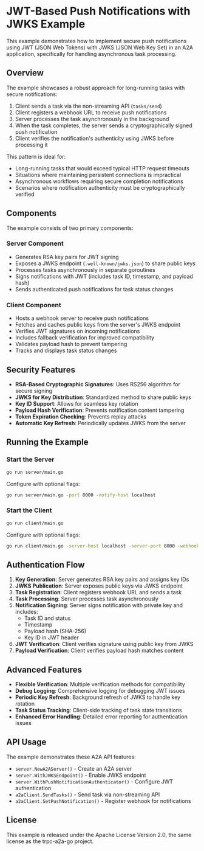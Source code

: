 # JWT-Based Push Notifications with JWKS Example

This example demonstrates how to implement secure push notifications using JWT (JSON Web Tokens) with JWKS (JSON Web Key Set) in an A2A application, specifically for handling asynchronous task processing.

## Overview

The example showcases a robust approach for long-running tasks with secure notifications:

1. Client sends a task via the non-streaming API (`tasks/send`)
2. Client registers a webhook URL to receive push notifications
3. Server processes the task asynchronously in the background
4. When the task completes, the server sends a cryptographically signed push notification
5. Client verifies the notification's authenticity using JWKS before processing it

This pattern is ideal for:
- Long-running tasks that would exceed typical HTTP request timeouts
- Situations where maintaining persistent connections is impractical
- Asynchronous workflows requiring secure completion notifications
- Scenarios where notification authenticity must be cryptographically verified

## Components

The example consists of two primary components:

### Server Component
- Generates RSA key pairs for JWT signing
- Exposes a JWKS endpoint (`.well-known/jwks.json`) to share public keys
- Processes tasks asynchronously in separate goroutines
- Signs notifications with JWT (includes task ID, timestamp, and payload hash)
- Sends authenticated push notifications for task status changes

### Client Component
- Hosts a webhook server to receive push notifications
- Fetches and caches public keys from the server's JWKS endpoint
- Verifies JWT signatures on incoming notifications
- Includes fallback verification for improved compatibility
- Validates payload hash to prevent tampering
- Tracks and displays task status changes

## Security Features

- **RSA-Based Cryptographic Signatures**: Uses RS256 algorithm for secure signing
- **JWKS for Key Distribution**: Standardized method to share public keys
- **Key ID Support**: Allows for seamless key rotation
- **Payload Hash Verification**: Prevents notification content tampering
- **Token Expiration Checking**: Prevents replay attacks
- **Automatic Key Refresh**: Periodically updates JWKS from the server

## Running the Example

### Start the Server

```bash
go run server/main.go
```

Configure with optional flags:
```bash
go run server/main.go -port 8000 -notify-host localhost
```

### Start the Client

```bash
go run client/main.go
```

Configure with optional flags:
```bash
go run client/main.go -server-host localhost -server-port 8000 -webhook-host localhost -webhook-port 8001 -webhook-path /webhook
```

## Authentication Flow

1. **Key Generation**: Server generates RSA key pairs and assigns key IDs
2. **JWKS Publication**: Server exposes public keys via JWKS endpoint
3. **Task Registration**: Client registers webhook URL and sends a task
4. **Task Processing**: Server processes task asynchronously
5. **Notification Signing**: Server signs notification with private key and includes:
   - Task ID and status
   - Timestamp
   - Payload hash (SHA-256)
   - Key ID in JWT header
6. **JWT Verification**: Client verifies signature using public key from JWKS
7. **Payload Verification**: Client verifies payload hash matches content

## Advanced Features

- **Flexible Verification**: Multiple verification methods for compatibility
- **Debug Logging**: Comprehensive logging for debugging JWT issues
- **Periodic Key Refresh**: Background refresh of JWKS to handle key rotation
- **Task Status Tracking**: Client-side tracking of task state transitions
- **Enhanced Error Handling**: Detailed error reporting for authentication issues

## API Usage

The example demonstrates these A2A API features:

- `server.NewA2AServer()` - Create an A2A server
- `server.WithJWKSEndpoint()` - Enable JWKS endpoint
- `server.WithPushNotificationAuthenticator()` - Configure JWT authentication
- `a2aClient.SendTasks()` - Send task via non-streaming API
- `a2aClient.SetPushNotification()` - Register webhook for notifications

## License

This example is released under the Apache License Version 2.0, the same license as the trpc-a2a-go project. 